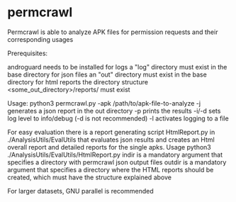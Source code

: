 # permcrawl

Permcrawl is able to analyze APK files for permission requests and their corresponding usages

Prerequisites:

androguard needs to be installed
for logs a "log" directory must exist in the base directory
for json files an "out" directory must exist in the base directory
for html reports the directory structure <some_out_directory>/reports/ must exist

Usage:
python3 permcrawl.py -apk /path/to/apk-file-to-analyze
-j generates a json report in the out directory
-p prints the results
-i/-d sets log level to info/debug (-d is not recommended)
-l activates logging to a file

For easy evaluation there is a report generating script HtmlReport.py in ./AnalysisUtils/EvalUtils that evaluates json results and creates an Html overall report and detailed reports for the single apks.
Usage python3 ./AnalysisUtils/EvalUtils/HtmlReport.py <indir> <outdir>
indir is a mandatory argument that specifies a directory with permcrawl json output files
outdir is a mandatory argument that specifies a directory where the HTML reports should be created, which must have the structure explained above

For larger datasets, GNU parallel is recommended
